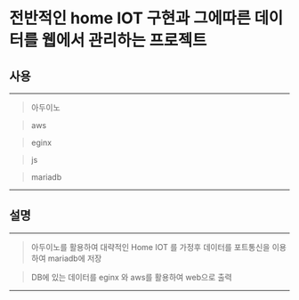 # 전반적인 home IOT 구현과 그에따른 데이터를 웹에서 관리하는 프로젝트

## 사용
---
> 아두이노

> aws

> eginx

> js

> mariadb
---

## 설명

---

> 아두이노를 활용하여 대략적인 Home IOT 를 가정후 데이터를 포트통신을 이용하여 mariadb에 저장

> DB에 있는 데이터를 eginx 와 aws를 활용하여 web으로 출력

---
